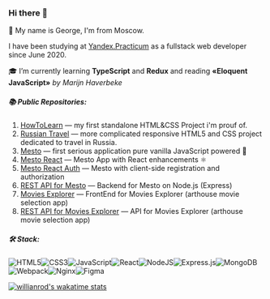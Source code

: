 ### Hi there 👋

🍞 My name is George, I'm from Moscow. 

I have been studying at [Yandex.Practicum](https://praktikum.yandex.ru/) as a fullstack web developer since June 2020.

🎓 I’m currently learning **TypeScript** and **Redux** and reading **«Eloquent JavaScript»** *by Marijn Haverbeke*

##### 📚 Public Repositories:
1.  [HowToLearn](https://github.com/GeoGeorgeous/how-to-learn) — my first standalone HTML&CSS Project i'm prouf of.
2.  [Russian Travel](https://github.com/GeoGeorgeous/russian-travel) — more complicated responsive HTML5 and CSS project dedicated to travel in Russia.
3.  [Mesto](https://github.com/GeoGeorgeous/mesto) — first serious application  pure vanilla JavaScript powered 💫
4.  [Mesto React](https://github.com/GeoGeorgeous/mesto-react) — Mesto App with React enhancements ⚛
5.  [Mesto React Auth](https://github.com/GeoGeorgeous/react-mesto-auth) — Mesto with client-side registration and authorization
6.  [REST API for Mesto](https://github.com/GeoGeorgeous/express-mesto) — Backend for Mesto on Node.js (Express)
7.  [Movies Explorer](https://github.com/GeoGeorgeous/movies-explorer-frontend) — FrontEnd for Movies Explorer (arthouse movie selection app)
8.  [REST API for Movies Explorer](https://github.com/GeoGeorgeous/movies-explorer-api) — API for Movies Explorer (arthouse movie selection app)

##### 🛠️ Stack:
<img alt="HTML5" src="https://img.shields.io/badge/html5-%23E34F26.svg?style=for-the-badge&logo=html5&logoColor=white"/><img alt="CSS3" src="https://img.shields.io/badge/css3-%231572B6.svg?style=for-the-badge&logo=css3&logoColor=white"/><img alt="JavaScript" src="https://img.shields.io/badge/javascript-%23323330.svg?style=for-the-badge&logo=javascript&logoColor=%23F7DF1E"/><img alt="React" src="https://img.shields.io/badge/react-%2320232a.svg?style=for-the-badge&logo=react&logoColor=%2361DAFB"/><img alt="NodeJS" src="https://img.shields.io/badge/node.js-%2343853D.svg?style=for-the-badge&logo=node-dot-js&logoColor=white"/><img alt="Express.js" src="https://img.shields.io/badge/express.js-%23404d59.svg?style=for-the-badge&logo=express&logoColor=%2361DAFB"/><img alt="MongoDB" src ="https://img.shields.io/badge/MongoDB-%234ea94b.svg?style=for-the-badge&logo=mongodb&logoColor=white"/><img alt="Webpack" src="https://img.shields.io/badge/webpack-%238DD6F9.svg?style=for-the-badge&logo=webpack&logoColor=black" /><img alt="Nginx" src="https://img.shields.io/badge/nginx-%23009639.svg?style=for-the-badge&logo=nginx&logoColor=white"/><img alt="Figma" src="https://img.shields.io/badge/figma-%23F24E1E.svg?style=for-the-badge&logo=figma&logoColor=white"/>

[![willianrod's wakatime stats](https://github-readme-stats.vercel.app/api/wakatime?username=Georgeous&layout=compact)](https://github.com/anuraghazra/github-readme-stats)
